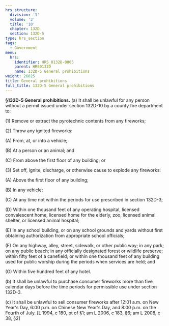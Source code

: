 ```yaml
---
hrs_structure:
  division: '1'
  volume: '3'
  title: '10'
  chapter: 132D
  section: 132D-5
type: hrs_section
tags:
  - Government
menu:
  hrs:
    identifier: HRS_0132D-0005
    parent: HRS0132D
    name: 132D-5 General prohibitions
weight: 26025
title: General prohibitions
full_title: 132D-5 General prohibitions
---
```

**§132D-5 General prohibitions.** (a) It shall be unlawful for any person without a permit issued under section 132D-10 by a county fire department to:

(1) Remove or extract the pyrotechnic contents from any fireworks;

(2) Throw any ignited fireworks:

(A) From, at, or into a vehicle;

(B) At a person or an animal; and

(C) From above the first floor of any building; or

(3) Set off, ignite, discharge, or otherwise cause to explode any fireworks:

(A) Above the first floor of any building;

(B) In any vehicle;

(C) At any time not within the periods for use prescribed in section 132D-3;

(D) Within one thousand feet of any operating hospital, licensed convalescent home, licensed home for the elderly, zoo, licensed animal shelter, or licensed animal hospital;

(E) In any school building, or on any school grounds and yards without first obtaining authorization from appropriate school officials;

(F) On any highway, alley, street, sidewalk, or other public way; in any park; on any public beach; in any officially designated forest or wildlife preserve; within fifty feet of a canefield; or within one thousand feet of any building used for public worship during the periods when services are held; and

(G) Within five hundred feet of any hotel.

(b) It shall be unlawful to purchase consumer fireworks more than five calendar days before the time periods for permissible use under section 132D-3.

(c) It shall be unlawful to sell consumer fireworks after 12:01 a.m. on New Year's Day, 6:00 p.m. on Chinese New Year's Day, and 8:00 p.m. on the Fourth of July. [L 1994, c 180, pt of §1; am L 2006, c 183, §6; am L 2008, c 38, §2]